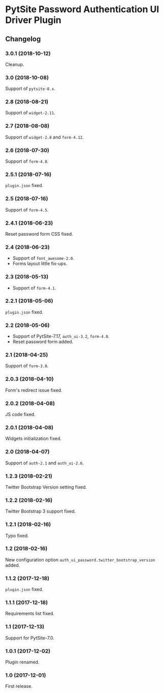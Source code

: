 # PytSite Password Authentication UI Driver Plugin


## Changelog


### 3.0.1 (2018-10-12)

Cleanup.


### 3.0 (2018-10-08)

Support of `pytsite-8.x`.


### 2.8 (2018-08-21)

Support of `widget-2.11`.


### 2.7 (2018-08-08)

Support of `widget-2.8` and `form-4.12`.


### 2.6 (2018-07-30)

Support of `form-4.8`.


### 2.5.1 (2018-07-16)

`plugin.json` fixed.


### 2.5 (2018-07-16)

Support of `form-4.5`.


### 2.4.1 (2018-06-23)

Reset password form CSS fixed.


### 2.4 (2018-06-23)

- Support of `font_awesome-2.0`.
- Forms layout little fix-ups.


### 2.3 (2018-05-13)

- Support of `form-4.1`.


### 2.2.1 (2018-05-06)

`plugin.json` fixed.


### 2.2 (2018-05-06)

- Support of PytSite-7.17, `auth_ui-3.2`, `form-4.0`.
- Reset password form added.


### 2.1 (2018-04-25)

Support of `form-3.0`.


### 2.0.3 (2018-04-10)

Form's redirect issue fixed.


### 2.0.2 (2018-04-08)

JS code fixed.


### 2.0.1 (2018-04-08)

Widgets initialization fixed.


### 2.0 (2018-04-07)

Support of `auth-2.1` and `auth_ui-2.6`.


### 1.2.3 (2018-02-21)

Twitter Bootstrap Version setting fixed.


### 1.2.2 (2018-02-16)

Twitter Bootstrap 3 support fixed.


### 1.2.1 (2018-02-16)

Typo fixed.


### 1.2 (2018-02-16)

New configuration option `auth_ui_password.twitter_bootstrap_version`
added.


### 1.1.2 (2017-12-18)

`plugin.json` fixed.


### 1.1.1 (2017-12-18)

Requirements list fixed.


### 1.1 (2017-12-13)

Support for PytSite-7.0.


### 1.0.1 (2017-12-02)

Plugin renamed.


### 1.0 (2017-12-01)

First release.
